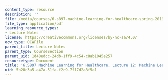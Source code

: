 ```yaml
---
content_type: resource
description: ''
file: /media/courses/6-s897-machine-learning-for-healthcare-spring-2019/5b28c3a5a47a51faf2c97f17d2a8f5a1_MIT6_S897S19_lec12.pdf
file_type: application/pdf
learning_resource_types:
- Lecture Notes
license: https://creativecommons.org/licenses/by-nc-sa/4.0/
ocw_type: OCWFile
parent_title: Lecture Notes
parent_type: CourseSection
parent_uid: 1d48edcc-24db-1ff9-4c54-c8ab1045e257
resourcetype: Document
title: '6.S897 Machine Learning for Healthcare, Lecture 12: Machine Learning for Pathology'
uid: 5b28c3a5-a47a-51fa-f2c9-7f17d2a8f5a1
---
```

